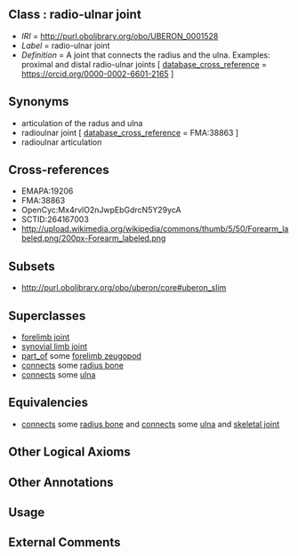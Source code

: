 
## Class : radio-ulnar joint

 * *IRI* = http://purl.obolibrary.org/obo/UBERON_0001528
 * *Label* = radio-ulnar joint
 * *Definition* = A joint that connects the radius and the ulna. Examples: proximal and distal radio-ulnar joints [ [database_cross_reference](../../ef/oboInOwl#hasDbXref.md) = https://orcid.org/0000-0002-6601-2165 ]

## Synonyms

 * articulation of the radus and ulna
 * radioulnar joint [ [database_cross_reference](../../ef/oboInOwl#hasDbXref.md) = FMA:38863 ]
 * radioulnar articulation

## Cross-references

 * EMAPA:19206
 * FMA:38863
 * OpenCyc:Mx4rvlO2nJwpEbGdrcN5Y29ycA
 * SCTID:264167003
 * http://upload.wikimedia.org/wikipedia/commons/thumb/5/50/Forearm_labeled.png/200px-Forearm_labeled.png

## Subsets

 * http://purl.obolibrary.org/obo/uberon/core#uberon_slim

## Superclasses

 * [forelimb joint](../../UBERON/39/UBERON_0003839.md)
 * [synovial limb joint](../../UBERON/39/UBERON_0011139.md)
 * [part_of](../../BFO/50/BFO_0000050.md) some [forelimb zeugopod](../../UBERON/86/UBERON_0002386.md)
 * [connects](../../ts/core#connects.md) some [radius bone](../../UBERON/23/UBERON_0001423.md)
 * [connects](../../ts/core#connects.md) some [ulna](../../UBERON/24/UBERON_0001424.md)

## Equivalencies

 * [connects](../../ts/core#connects.md) some [radius bone](../../UBERON/23/UBERON_0001423.md) and [connects](../../ts/core#connects.md) some [ulna](../../UBERON/24/UBERON_0001424.md) and [skeletal joint](../../UBERON/82/UBERON_0000982.md)

## Other Logical Axioms


## Other Annotations


## Usage


## External Comments

